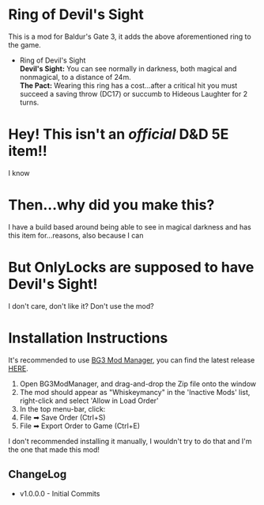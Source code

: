 # Ring of Devil's Sight  
This is a mod for Baldur's Gate 3, it adds the above aforementioned ring to the game.  
- Ring of Devil's Sight  
**Devil's Sight:** You can see normally in darkness, both magical and nonmagical, to a distance of 24m.  
**The Pact:** Wearing this ring has a cost...after a critical hit you must succeed a saving throw (DC17) or succumb to Hideous Laughter for 2 turns.  
  
# Hey! This isn't an *official* D&D 5E item!!  
I know  
# Then...why did you make this?  
I have a build based around being able to see in magical darkness and has this item for...reasons, also because I can  
# But OnlyLocks are supposed to have Devil's Sight!  
I don't care, don't like it? Don't use the mod?  
# Installation Instructions  
It's recommended to use  [BG3 Mod Manager](https://github.com/LaughingLeader/BG3ModManager), you can find the latest release  [HERE](https://github.com/LaughingLeader/BG3ModManager/releases).  
1.  Open BG3ModManager, and drag-and-drop the Zip file onto the window  
2.  The mod should appear as "Whiskeymancy" in the 'Inactive Mods' list, right-click and select 'Allow in Load Order'  
3.  In the top menu-bar, click:  
4.  File ➡ Save Order (Ctrl+S)  
5.  File ➡ Export Order to Game (Ctrl+E)  
  
I don't recommended installing it manually, I wouldn't try to do that and I'm the one that made this mod!  
## ChangeLog  
-   v1.0.0.0 - Initial Commits